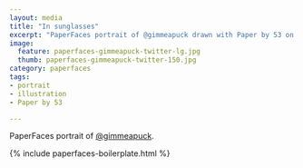 ```yaml
---
layout: media
title: "In sunglasses"
excerpt: "PaperFaces portrait of @gimmeapuck drawn with Paper by 53 on an iPad."
image: 
  feature: paperfaces-gimmeapuck-twitter-lg.jpg
  thumb: paperfaces-gimmeapuck-twitter-150.jpg
category: paperfaces
tags: 
- portrait
- illustration
- Paper by 53

---
```


PaperFaces portrait of [@gimmeapuck](http://twitter.com/gimmeapuck).

{% include paperfaces-boilerplate.html %}
